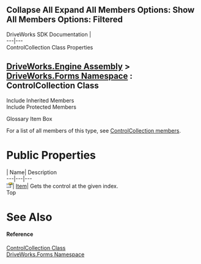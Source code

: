 Collapse All Expand All Members Options: Show All  Members Options: Filtered   
---  
DriveWorks SDK Documentation  |   
---|---  
ControlCollection Class Properties   
  
[DriveWorks.Engine Assembly](topic2156.md) > [DriveWorks.Forms Namespace](topic7266.md) : ControlCollection Class  
---  
  
Include Inherited Members    
Include Protected Members    


Glossary Item Box

For a list of all members of this type, see [ControlCollection members](topic7767.md).

# Public Properties

| Name| Description  
---|---|---  
![Public Property](dotnetimages/publicProperty.gif)| [Item](topic7783.md)| Gets the control at the given index.   
Top

# See Also

#### Reference

[ControlCollection Class](topic7766.md)   
[DriveWorks.Forms Namespace](topic7266.md)


